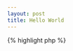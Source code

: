 ```yaml
---
layout: post
title: Hello World
---
```


{% highlight php %}
<?php
     print "Hello World!";
{% endhighlight %}
